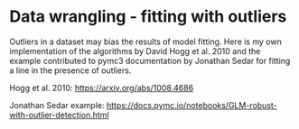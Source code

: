 # Data wrangling - fitting with outliers

Outliers in a dataset may bias the results of model fitting. Here is my own implementation of the algorithms by David Hogg et al. 2010 and the example contributed to pymc3 documentation by Jonathan Sedar for fitting a line in the presence of outliers.

Hogg et al. 2010: https://arxiv.org/abs/1008.4686

Jonathan Sedar example: https://docs.pymc.io/notebooks/GLM-robust-with-outlier-detection.html
